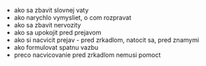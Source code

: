 - ako sa zbavit slovnej vaty
- ako narychlo vymysliet, o com rozpravat
- ako sa zbavit nervozity
- ako sa upokojit pred prejavom
- ako si nacvicit prejav - pred zrkadlom, natocit sa, pred znamymi
- ako formulovat spatnu vazbu
- preco nacvicovanie pred zrkadlom nemusi pomoct
